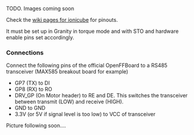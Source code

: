 TODO. Images coming soon

Check the [wiki pages for ionicube](https://granitedevices.com/wiki/IONICUBE_1X_connectors_and_pinouts) for pinouts.

It must be set up in Granity in torque mode and with STO and hardware enable pins set accordingly.


### Connections
Connect the following pins of the official OpenFFBoard to a RS485 transceiver (MAX585 breakout board for example)
* GP7 (TX) to DI
* GP8 (RX) to RO
* DRV_GP (On Motor header) to RE and DE. This switches the transceiver between transmit (LOW) and receive (HIGH).
* GND to GND
* 3.3V (or 5V if signal level is too low) to VCC of transceiver

Picture following soon....